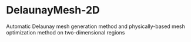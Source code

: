 # DelaunayMesh-2D
 Automatic Delaunay mesh generation method and physically-based mesh optimization method on two-dimensional regions
